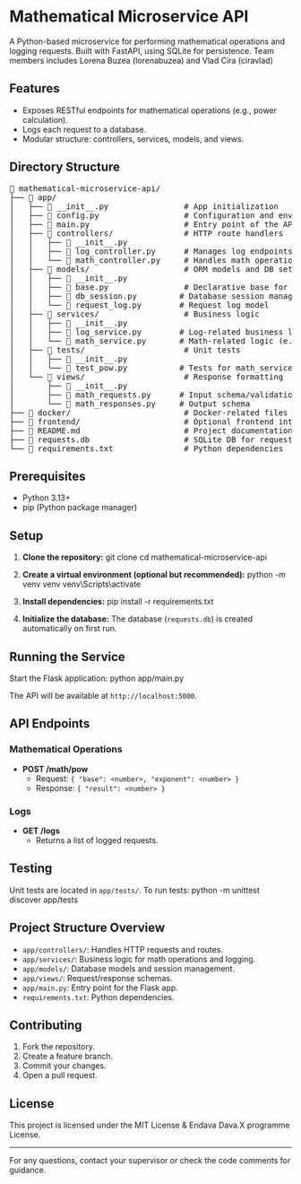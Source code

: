 # Mathematical Microservice API

A Python-based microservice for performing mathematical operations and logging requests. Built with FastAPI, using SQLite for persistence.
Team members includes Lorena Buzea (lorenabuzea) and Vlad Cira (ciravlad)

## Features

- Exposes RESTful endpoints for mathematical operations (e.g., power calculation).
- Logs each request to a database.
- Modular structure: controllers, services, models, and views.

## Directory Structure

<pre>
📁 mathematical-microservice-api/
├── 📁 app/
│   ├── 📄 __init__.py                # App initialization
│   ├── 📄 config.py                  # Configuration and environment variables
│   ├── 📄 main.py                    # Entry point of the API
│   ├── 📁 controllers/               # HTTP route handlers
│   │   ├── 📄 __init__.py
│   │   ├── 📄 log_controller.py      # Manages log endpoints
│   │   └── 📄 math_controller.py     # Handles math operation routes
│   ├── 📁 models/                    # ORM models and DB setup
│   │   ├── 📄 __init__.py
│   │   ├── 📄 base.py                # Declarative base for SQLAlchemy
│   │   ├── 📄 db_session.py         # Database session management
│   │   └── 📄 request_log.py        # Request log model
│   ├── 📁 services/                  # Business logic
│   │   ├── 📄 __init__.py
│   │   ├── 📄 log_service.py        # Log-related business logic
│   │   └── 📄 math_service.py       # Math-related logic (e.g. power, sum)
│   ├── 📁 tests/                     # Unit tests
│   │   ├── 📄 __init__.py
│   │   └── 📄 test_pow.py           # Tests for math_service functions
│   └── 📁 views/                     # Response formatting
│       ├── 📄 __init__.py
│       ├── 📄 math_requests.py      # Input schema/validation
│       └── 📄 math_responses.py     # Output schema
├── 📁 docker/                        # Docker-related files
├── 📁 frontend/                      # Optional frontend interface
├── 📄 README.md                      # Project documentation
├── 📄 requests.db                    # SQLite DB for request logs
└── 📄 requirements.txt               # Python dependencies
</pre>

## Prerequisites

- Python 3.13+
- pip (Python package manager)

## Setup

1. **Clone the repository:**
  git clone <repository-url> cd mathematical-microservice-api

2. **Create a virtual environment (optional but recommended):**
  python -m venv venv venv\Scripts\activate

3. **Install dependencies:**
  pip install -r requirements.txt

4. **Initialize the database:**
   The database (`requests.db`) is created automatically on first run.

## Running the Service

Start the Flask application:
  python app/main.py

The API will be available at `http://localhost:5000`.

## API Endpoints

### Mathematical Operations

- **POST /math/pow**
  - Request: `{ "base": <number>, "exponent": <number> }`
  - Response: `{ "result": <number> }`

### Logs

- **GET /logs**
  - Returns a list of logged requests.

## Testing

Unit tests are located in `app/tests/`. To run tests:
  python -m unittest discover app/tests

## Project Structure Overview

- `app/controllers/`: Handles HTTP requests and routes.
- `app/services/`: Business logic for math operations and logging.
- `app/models/`: Database models and session management.
- `app/views/`: Request/response schemas.
- `app/main.py`: Entry point for the Flask app.
- `requirements.txt`: Python dependencies.

## Contributing

1. Fork the repository.
2. Create a feature branch.
3. Commit your changes.
4. Open a pull request.

## License

This project is licensed under the MIT License & Endava Dava.X programme License.

---

For any questions, contact your supervisor or check the code comments for guidance.
